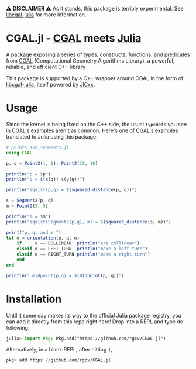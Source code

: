 :warning: **DISCLAIMER** :warning: As it stands, this package is terribly
experimental. See [libcgal-julia][3] for more information.

# CGAL.jl - [CGAL][1] meets [Julia][2]

A package exposing a series of types, constructs, functions, and predicates from
[CGAL][1] (Computational Geometry Algorithms Library), a powerful, reliable, and
efficient C++ library

This package is supported by a C++ wrapper around CGAL in the form of
[libcgal-julia](https://github.com/rgcv/libcgal-julia), itself powered by
[JlCxx][3].

# Usage

Since the kernel is being fixed on the C++ side, the usual `typedefs` you see
in CGAL's examples aren't as common. Here's [one of CGAL's examples][4]
translated to Julia using this package:

```jl
# points_and_segments.jl
using CGAL

p, q = Point2(1, 1), Point2(10, 10)

println("p = $p")
println("q = $(x(q)) $(y(q))")

println("sqdist(p,q) = $(squared_distance(p, q))")

s = Segment2(p, q)
m = Point2(5, 9)

println("m = $m")
println("sqdist(Segment2(p,q), m) = $(squared_distance(s, m))")

print("p, q, and m ")
let o = orientation(p, q, m)
    if     o == COLLINEAR  println("are collinear")
    elseif o == LEFT_TURN  println("make a left turn")
    elseif o == RIGHT_TURN println("make a right turn")
    end
end

println(" midpoint(p,q) = $(midpoint(p, q))")
```

# Installation

Until it some day makes its way to the official Julia package registry, you can
add it directly from this repo right here! Drop into a REPL and type de
following:

```jl
julia> import Pkg; Pkg.add("https://github.com/rgcv/CGAL.jl")
```
Alternatively, in a blank REPL, after hitting `]`,
```jl
pkg> add https://github.com/rgcv/CGAL.jl
```

[1]: https://github.com/CGAL/cgal
[2]: https://github.com/julialang/julia
[3]: https://github.com/JuliaInterop/libcxxwrap-julia
[4]: https://doc.cgal.org/latest/Kernel_23/Kernel_23_2points_and_segment_8cpp-example.html
